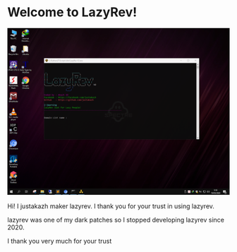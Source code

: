 # Welcome to LazyRev!

<img src="Capture.PNG">

Hi! I justakazh maker lazyrev. I thank you for your trust in using lazyrev.

lazyrev was one of my dark patches so I stopped developing lazyrev since 2020.

I thank you very much for your trust
